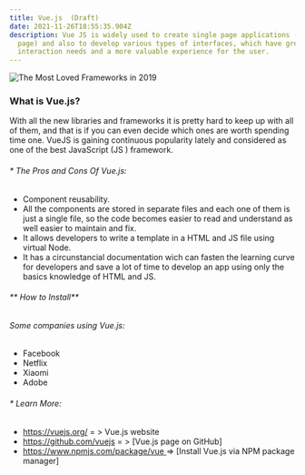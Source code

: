 ```yaml
---
title: Vue.js  (Draft)
date: 2021-11-26T18:55:35.904Z
description: Vue JS is widely used to create single page applications (single
  page) and also to develop various types of interfaces, which have greater
  interaction needs and a more valuable experience for the user.
---
```

![The Most Loved Frameworks in 2019](/images/vue-stackoverflow-image.jpeg)

### **What is Vue.js?**

With all the new libraries and frameworks it is pretty hard to keep up with all of them, and that is if you can even decide which ones are worth spending time one. VueJS is gaining continuous popularity lately and considered as one of the best JavaScript (JS ) framework.

###### \* The Pros and Cons Of Vue.js:

* Component reusability.
* All the components are stored in separate files and each one of them is just a single file, so the code becomes easier to read and understand as well easier to maintain and fix.
* It allows developers to write a template in a HTML and  JS file using virtual Node.
* It has a circunstancial documentation wich can fasten the learning curve for developers and save a lot of time to develop an app using only the basics knowledge of HTML and JS.

###### \*\* How to Install\*\*

###### Some companies using Vue.js:

* Facebook
* Netflix
* Xiaomi
* Adobe

###### \* Learn More:

* <https://vuejs.org/>   = > Vue.js website
* <https://github.com/vuejs>   = > \[Vue.js page on GitHub]
* [https://www.npmjs.com/package/vue ](https://www.npmjs.com/package/vue)  => \[Install Vue.js via NPM package manager]